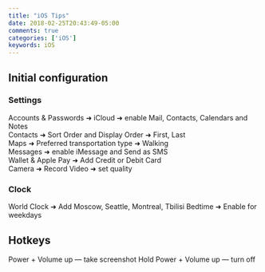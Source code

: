 ```yaml
---
title: "iOS Tips"
date: 2018-02-25T20:43:49-05:00
comments: true
categories: ['iOS']
keywords: iOS
---
```


## Initial configuration

### Settings
Accounts & Passwords ➜ iCloud ➜ enable Mail, Contacts, Calendars and Notes  
Contacts ➜ Sort Order and Display Order ➜ First, Last  
Maps ➜ Preferred transportation type ➜ Walking  
Messages ➜ enable iMessage and Send as SMS  
Wallet & Apple Pay ➜ Add Credit or Debit Card  
Camera ➜ Record Video ➜ set quality  

### Clock
World Clock ➜ Add Moscow, Seattle, Montreal, Tbilisi
Bedtime ➜ Enable for weekdays

## Hotkeys
Power + Volume up — take screenshot
Hold Power + Volume up — turn off
